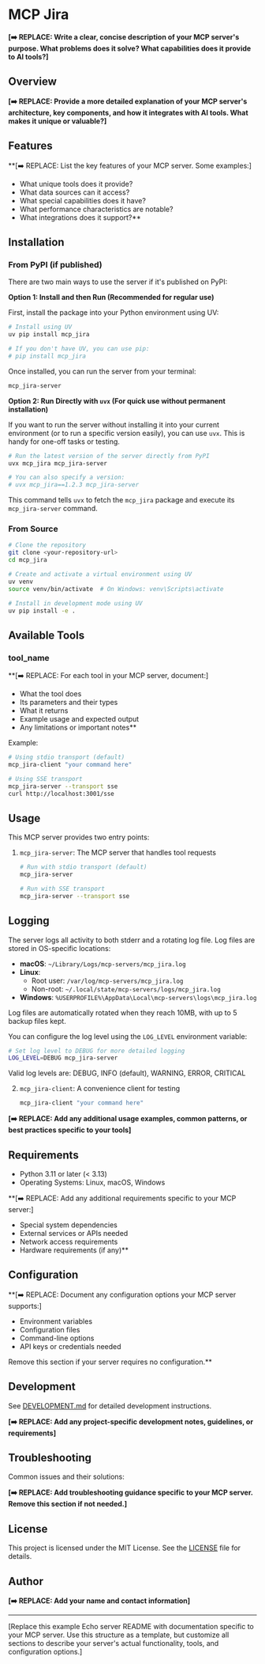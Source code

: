 # MCP Jira

**[➡️ REPLACE: Write a clear, concise description of your MCP server's purpose. What problems does it solve? What capabilities does it provide to AI tools?]**

## Overview

**[➡️ REPLACE: Provide a more detailed explanation of your MCP server's architecture, key components, and how it integrates with AI tools. What makes it unique or valuable?]**

## Features

**[➡️ REPLACE: List the key features of your MCP server. Some examples:]
- What unique tools does it provide?
- What data sources can it access?
- What special capabilities does it have?
- What performance characteristics are notable?
- What integrations does it support?**

## Installation

### From PyPI (if published)

There are two main ways to use the server if it's published on PyPI:

**Option 1: Install and then Run (Recommended for regular use)**

First, install the package into your Python environment using UV:
```bash
# Install using UV
uv pip install mcp_jira

# If you don't have UV, you can use pip:
# pip install mcp_jira
```

Once installed, you can run the server from your terminal:
```bash
mcp_jira-server
```

**Option 2: Run Directly with `uvx` (For quick use without permanent installation)**

If you want to run the server without installing it into your current environment (or to run a specific version easily), you can use `uvx`. This is handy for one-off tasks or testing.

```bash
# Run the latest version of the server directly from PyPI
uvx mcp_jira mcp_jira-server

# You can also specify a version:
# uvx mcp_jira==1.2.3 mcp_jira-server
```
This command tells `uvx` to fetch the `mcp_jira` package and execute its `mcp_jira-server` command.

### From Source

```bash
# Clone the repository
git clone <your-repository-url>
cd mcp_jira

# Create and activate a virtual environment using UV
uv venv
source venv/bin/activate  # On Windows: venv\Scripts\activate

# Install in development mode using UV
uv pip install -e .
```

## Available Tools

### tool_name

**[➡️ REPLACE: For each tool in your MCP server, document:]
- What the tool does
- Its parameters and their types
- What it returns
- Example usage and expected output
- Any limitations or important notes**

Example:
```bash
# Using stdio transport (default)
mcp_jira-client "your command here"

# Using SSE transport
mcp_jira-server --transport sse
curl http://localhost:3001/sse
```

## Usage

This MCP server provides two entry points:

1. `mcp_jira-server`: The MCP server that handles tool requests
   ```bash
   # Run with stdio transport (default)
   mcp_jira-server

   # Run with SSE transport
   mcp_jira-server --transport sse
   ```

## Logging

The server logs all activity to both stderr and a rotating log file. Log files are stored in OS-specific locations:

- **macOS**: `~/Library/Logs/mcp-servers/mcp_jira.log`
- **Linux**: 
  - Root user: `/var/log/mcp-servers/mcp_jira.log`
  - Non-root: `~/.local/state/mcp-servers/logs/mcp_jira.log`
- **Windows**: `%USERPROFILE%\AppData\Local\mcp-servers\logs\mcp_jira.log`

Log files are automatically rotated when they reach 10MB, with up to 5 backup files kept.

You can configure the log level using the `LOG_LEVEL` environment variable:
```bash
# Set log level to DEBUG for more detailed logging
LOG_LEVEL=DEBUG mcp_jira-server
```

Valid log levels are: DEBUG, INFO (default), WARNING, ERROR, CRITICAL

2. `mcp_jira-client`: A convenience client for testing
   ```bash
   mcp_jira-client "your command here"
   ```

**[➡️ REPLACE: Add any additional usage examples, common patterns, or best practices specific to your tools]**

## Requirements

- Python 3.11 or later (< 3.13)
- Operating Systems: Linux, macOS, Windows

**[➡️ REPLACE: Add any additional requirements specific to your MCP server:]
- Special system dependencies
- External services or APIs needed
- Network access requirements
- Hardware requirements (if any)**

## Configuration

**[➡️ REPLACE: Document any configuration options your MCP server supports:]
- Environment variables
- Configuration files
- Command-line options
- API keys or credentials needed

Remove this section if your server requires no configuration.**

## Development

See [DEVELOPMENT.md](DEVELOPMENT.md) for detailed development instructions.

**[➡️ REPLACE: Add any project-specific development notes, guidelines, or requirements]**

## Troubleshooting

Common issues and their solutions:

**[➡️ REPLACE: Add troubleshooting guidance specific to your MCP server. Remove this section if not needed.]**

## License

This project is licensed under the MIT License. See the [LICENSE](LICENSE) file for details.

## Author

**[➡️ REPLACE: Add your name and contact information]**

---

[Replace this example Echo server README with documentation specific to your MCP server. Use this structure as a template, but customize all sections to describe your server's actual functionality, tools, and configuration options.]
